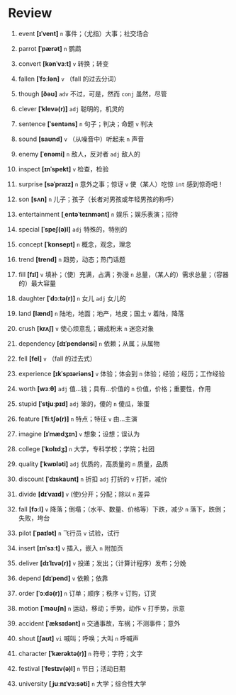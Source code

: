 # Review
1. event **[ɪˈvent]** `n` 事件；（尤指）大事；社交场合

2. parrot **[ˈpærət]** `n` 鹦鹉

3. convert **[kənˈvɜːt]** `v` 转换；转变

4. fallen **[ˈfɔːlən]** `v` （fall 的过去分词）

5. though **[ðəʊ]** `adv` 不过，可是，然而 `conj` 虽然，尽管

6. clever **[ˈklevə(r)]** `adj` 聪明的，机灵的

7. sentence **[ˈsentəns]** `n` 句子；判决；命题 `v` 判决

8. sound **[saʊnd]** `v` （从噪音中）听起来 `n` 声音

9. enemy **[ˈenəmi]** `n` 敌人，反对者 `adj` 敌人的

10. inspect **[ɪnˈspekt]** `v` 检查，检验

11. surprise **[səˈpraɪz]** `n` 意外之事；惊讶 `v` 使（某人）吃惊 `int` 感到惊奇吧！

12. son **[sʌn]** `n` 儿子；孩子（长者对男孩或年轻男孩的称呼）

13. entertainment **[ˌentəˈteɪnmənt]** `n` 娱乐；娱乐表演；招待

14. special **[ˈspeʃ(ə)l]** `adj` 特殊的，特别的

15. concept **[ˈkɒnsept]** `n` 概念，观念，理念

16. trend **[trend]** `n` 趋势，动态；热门话题

17. fill **[fɪl]** `v` 填补；（使）充满，占满；弥漫 `n` 总量，（某人的）需求总量；（容器的）最大容量

18. daughter **[ˈdɔːtə(r)]** `n` 女儿 `adj` 女儿的

19. land **[lænd]** `n` 陆地，地面；地产，地皮；国土 `v` 着陆，降落

20. crush **[krʌʃ]** `v` 使心烦意乱；碾成粉末 `n` 迷恋对象

21. dependency **[dɪˈpendənsi]** `n` 依赖；从属；从属物

22. fell **[fel]** `v` （fall 的过去式）

23. experience **[ɪkˈspɪəriəns]** `v` 体验；体会到 `n` 体验；经验；经历；工作经验

24. worth **[wɜːθ]** `adj` 值...钱；具有...价值的 `n` 价值，价格；重要性，作用

25. stupid **[ˈstjuːpɪd]** `adj` 笨的，傻的 `n` 傻瓜，笨蛋

26. feature **[ˈfiːtʃə(r)]** `n` 特点；特征 `v` 由...主演

27. imagine **[ɪˈmædʒɪn]** `v` 想象；设想；误认为

28. college **[ˈkɒlɪdʒ]** `n` 大学，专科学校；学院；社团

29. quality **[ˈkwɒləti]** `adj` 优质的，高质量的 `n` 质量，品质

30. discount **[ˈdɪskaʊnt]** `n` 折扣 `adj` 打折的 `v` 打折，减价

31. divide **[dɪˈvaɪd]** `v` (使)分开；分配；除以 `n` 差异

32. fall **[fɔːl]** `v` 降落；倒塌；（水平、数量、价格等）下跌，减少 `n` 落下，跌倒；失败，垮台

33. pilot **[ˈpaɪlət]** `n` 飞行员 `v` 试验，试行

34. insert **[ɪnˈsɜːt]** `v` 插入，嵌入 `n` 附加页

35. deliver **[dɪˈlɪvə(r)]** `v` 投递；发出；（计算计程序）发布；分娩

36. depend **[dɪˈpend]** `v` 依赖；依靠

37. order **[ˈɔːdə(r)]** `n` 订单；顺序；秩序 `v` 订购，订货

38. motion **[ˈməʊʃn]** `n` 运动，移动；手势，动作 `v` 打手势，示意

39. accident **[ˈæksɪdənt]** `n` 交通事故，车祸；不测事件；意外

40. shout **[ʃaʊt]** `vi` 喊叫；呼唤；大叫 `n` 呼喊声

41. character **[ˈkærəktə(r)]** `n` 符号；字符；文字

42. festival **[ˈfestɪv(ə)l]** `n` 节日；活动日期

43. university **[ˌjuːnɪˈvɜːsəti]** `n` 大学；综合性大学

